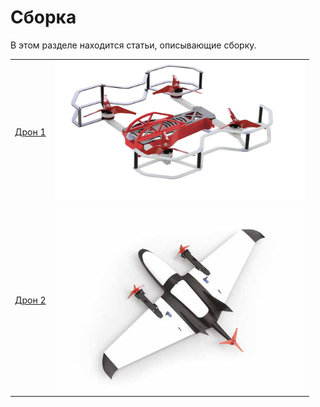 # Сборка

В этом разделе находится статьи, описывающие сборку.

<table class=versions>
     <tr>
          <td><a href="assemble_drone1.md">Дрон&nbsp;1</a></td>
          <td><a href="assemble_drone1.md"><img src="../assets/assembling_drone1/drone1.png" width=400></a></td>
     </tr>
     <tr>
          <td><a href="assemble_drone2.md">Дрон&nbsp;2</a></td>
          <td><a href="assemble_drone2.md"><img src="../assets/assembling_drone2/drone2.png" width=400></a></td>
     </tr>
</table>
